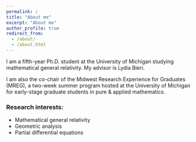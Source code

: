 ```yaml
---
permalink: /
title: "About me"
excerpt: "About me"
author_profile: true
redirect_from: 
  - /about/
  - /about.html
---
```


I am a fifth-year Ph.D. student at the University of Michigan studying mathematical general relativity. My advisor is Lydia Bieri. 

I am also the co-chair of the Midwest Research Experience for Graduates (MREG), a two-week summer program hosted at the University of Michigan for early-stage graduate students in pure & applied mathematics.

### Research interests: 

- Mathematical general relativity
- Geometric analysis 
- Partial differential equations
